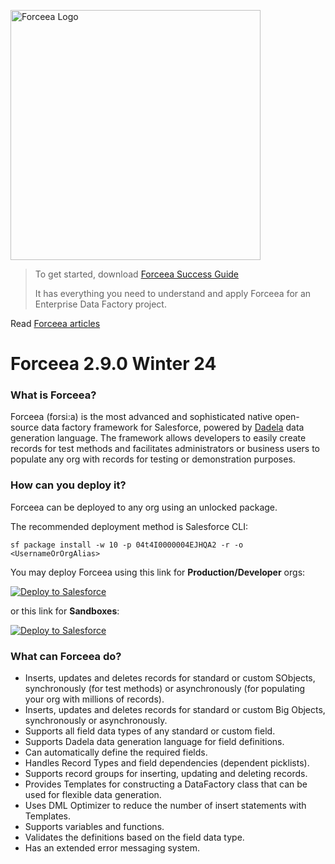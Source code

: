<img alt="Forceea Logo"
       src="https://github.com/nmitrakis/Forceea/blob/master/Forceea-logo.PNG" width="400">
       
> To get started, download [Forceea Success Guide](https://rebrand.ly/tvg67qh)
> 
> It has everything you need to understand and apply Forceea for an Enterprise Data Factory project.
 
Read [Forceea articles](https://www.mitrakisconsulting.gr/articles)

# Forceea 2.9.0 Winter 24

### What is Forceea?

Forceea (forsi:a) is the most advanced and sophisticated native open-source data factory framework for Salesforce, powered by [Dadela](https://github.com/Forceea/Dadela) data generation language. The framework allows developers to easily create records for test methods and facilitates administrators or business users to populate any org with records for testing or demonstration purposes.
       
### How can you deploy it?
      
Forceea can be deployed to any org using an unlocked package.

The recommended deployment method is Salesforce CLI:
```
sf package install -w 10 -p 04t4I0000004EJHQA2 -r -o <UsernameOrOrgAlias>
```

You may deploy Forceea using this link for **Production/Developer** orgs:

<a href="https://rebrand.ly/mwg2mnf">
  <img alt="Deploy to Salesforce"
       src="https://raw.githubusercontent.com/afawcett/githubsfdeploy/master/src/main/webapp/resources/img/deploy.png">
</a>

or this link for **Sandboxes**:

<a href="https://rebrand.ly/8o69sk5">
  <img alt="Deploy to Salesforce"
       src="https://raw.githubusercontent.com/afawcett/githubsfdeploy/master/src/main/webapp/resources/img/deploy.png">
</a>

### What can Forceea do?

* Inserts, updates and deletes records for standard or custom SObjects, synchronously (for test methods) or asynchronously (for populating your org with millions of records).
* Inserts, updates and deletes records for standard or custom Big Objects, synchronously or asynchronously.
* Supports all field data types of any standard or custom field.
* Supports Dadela data generation language for field definitions.
* Can automatically define the required fields.
* Handles Record Types and field dependencies (dependent picklists).
* Supports record groups for inserting, updating and deleting records.
* Provides Templates for constructing a DataFactory class that can be used for flexible data generation.
* Uses DML Optimizer to reduce the number of insert statements with Templates.
* Supports variables and functions.
* Validates the definitions based on the field data type.
* Has an extended error messaging system.
